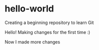 # hello-world
Creating a beginning repository to learn Git

Hello! Making changes for the first time :)

Now I made more changes
